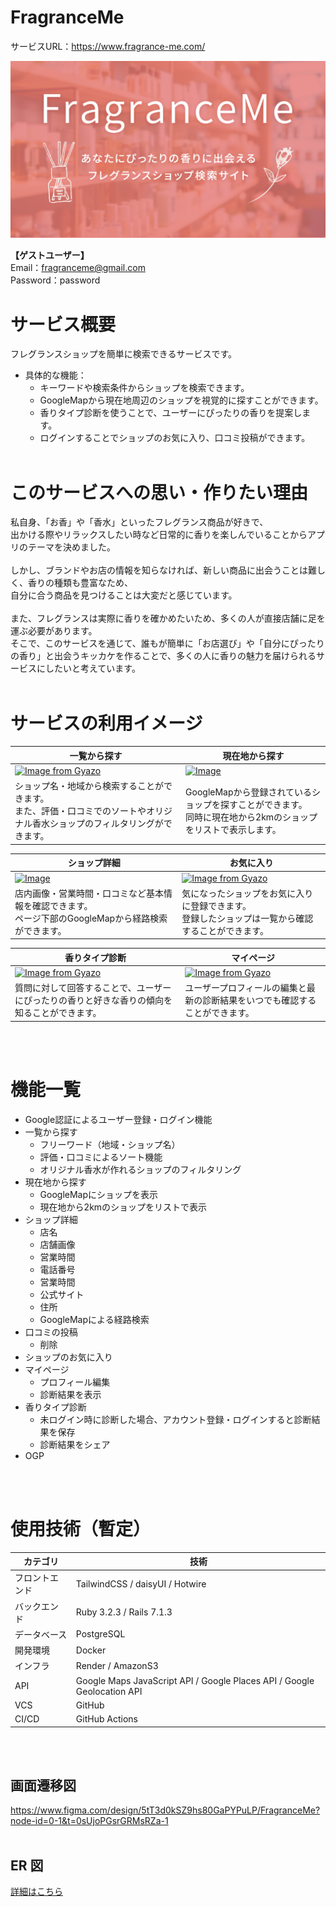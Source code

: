 # FragranceMe
サービスURL：https://www.fragrance-me.com/

![alt text](app/assets/images/ogp_03.jpg)
<br>

**【ゲストユーザー】** <br>
Email：fragranceme@gmail.com<br>
Password：password<br>

# サービス概要

フレグランスショップを簡単に検索できるサービスです。

- 具体的な機能：
  - キーワードや検索条件からショップを検索できます。
  - GoogleMapから現在地周辺のショップを視覚的に探すことができます。
  - 香りタイプ診断を使うことで、ユーザーにぴったりの香りを提案します。
  - ログインすることでショップのお気に入り、口コミ投稿ができます。
    <br><br>

# このサービスへの思い・作りたい理由

私自身、「お香」や「香水」といったフレグランス商品が好きで、<br>
出かける際やリラックスしたい時など日常的に香りを楽しんでいることからアプリのテーマを決めました。<br><br>
しかし、ブランドやお店の情報を知らなければ、新しい商品に出会うことは難しく、香りの種類も豊富なため、<br>
自分に合う商品を見つけることは大変だと感じています。<br><br>
また、フレグランスは実際に香りを確かめたいため、多くの人が直接店舗に足を運ぶ必要があります。<br>
そこで、このサービスを通じて、誰もが簡単に「お店選び」や「自分にぴったりの香り」と出会うキッカケを作ることで、多くの人に香りの魅力を届けられるサービスにしたいと考えています。
<br><br>

# サービスの利用イメージ


| <center>一覧から探す</center> | <center>現在地から探す</center> |
| ---- | ---- |
| [![Image from Gyazo](https://i.gyazo.com/8e1a8ecfbbb6be1e4d65a79ade18c99b.gif)](https://i.gyazo.com/8e1a8ecfbbb6be1e4d65a79ade18c99b.gif) | [![Image](https://github.com/user-attachments/assets/586c6608-cfc1-4ab5-b81c-5d9816a50c55)](https://github.com/user-attachments/assets/586c6608-cfc1-4ab5-b81c-5d9816a50c55) |
| ショップ名・地域から検索することができます。<br>また、評価・口コミでのソートやオリジナル香水ショップのフィルタリングができます。 | GoogleMapから登録されているショップを探すことができます。<br>同時に現在地から2kmのショップをリストで表示します。 |

| <center>ショップ詳細</center> | <center>お気に入り</center> |
| ---- | ---- |
| [![Image](https://github.com/user-attachments/assets/49dad28a-89ac-478b-8bc9-06b54dd9903b)](https://github.com/user-attachments/assets/49dad28a-89ac-478b-8bc9-06b54dd9903b) | [![Image from Gyazo](https://i.gyazo.com/c29fe20143e7c765db958fd8cf4483e7.gif)](https://i.gyazo.com/c29fe20143e7c765db958fd8cf4483e7.gif) |
| 店内画像・営業時間・口コミなど基本情報を確認できます。<br>ページ下部のGoogleMapから経路検索ができます。 | 気になったショップをお気に入りに登録できます。<br>登録したショップは一覧から確認することができます。 |


| <center>香りタイプ診断</center> | <center>マイページ</center> |
| ---- | ---- |
| [![Image from Gyazo](https://i.gyazo.com/0e96214ff0a3c0cd37f0be0bd2aade41.gif)](https://i.gyazo.com/0e96214ff0a3c0cd37f0be0bd2aade41.gif) | [![Image from Gyazo](https://i.gyazo.com/728bd01023492edc334b6d4598877852.gif)](https://i.gyazo.com/728bd01023492edc334b6d4598877852.gif) |
| 質問に対して回答することで、ユーザーにぴったりの香りと好きな香りの傾向を知ることができます。 | ユーザープロフィールの編集と最新の診断結果をいつでも確認することができます。 |

<br><br>

# 機能一覧

- Google認証によるユーザー登録・ログイン機能
- 一覧から探す
  - フリーワード（地域・ショップ名）
  - 評価・口コミによるソート機能
  - オリジナル香水が作れるショップのフィルタリング
- 現在地から探す
  - GoogleMapにショップを表示
  - 現在地から2kmのショップをリストで表示
- ショップ詳細
  - 店名
  - 店舗画像
  - 営業時間
  - 電話番号
  - 営業時間
  - 公式サイト
  - 住所
  - GoogleMapによる経路検索
- 口コミの投稿
  - 削除
- ショップのお気に入り
- マイページ
  - プロフィール編集
  - 診断結果を表示
- 香りタイプ診断
  - 未ログイン時に診断した場合、アカウント登録・ログインすると診断結果を保存
  - 診断結果をシェア
- OGP

<br><br>

# 使用技術（暫定）

| カテゴリ       | 技術                                                                                 |
| -------------- | ------------------------------------------------------------------------------------ |
| フロントエンド | TailwindCSS / daisyUI / Hotwire                                                      |
| バックエンド   | Ruby 3.2.3 / Rails 7.1.3                                                             |
| データベース   | PostgreSQL                                                                           |
| 開発環境       | Docker                                                                               |
| インフラ       | Render / AmazonS3                                                                    |
| API            | Google Maps JavaScript API / Google Places API / Google Geolocation API |
| VCS            | GitHub                                                                               |
| CI/CD          | GitHub Actions                                                                       |

<br><br>

## 画面遷移図

https://www.figma.com/design/5tT3d0kSZ9hs80GaPYPuLP/FragranceMe?node-id=0-1&t=0sUjoPGsrGRMsRZa-1
<br><br>

## ER 図

[詳細はこちら](https://dbdiagram.io/d/6712172c97a66db9a36ee694)
